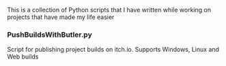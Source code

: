 This is a collection of Python scripts that I have written while working on projects that have made my life easier

### PushBuildsWithButler.py
Script for publishing project builds on itch.io. Supports Windows, Linux and Web builds
